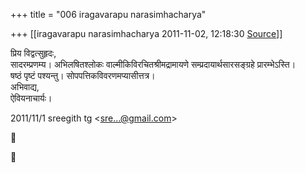+++
title = "006 iragavarapu narasimhacharya"

+++
[[iragavarapu narasimhacharya	2011-11-02, 12:18:30 [Source](https://groups.google.com/g/bvparishat/c/LhOs5t7v59g)]]



प्रिय विद्वत्सुहृदः,  
सादरम्प्रणम्य। अभिलषितश्लोकः वाल्मीकिविरचितश्रीमद्रामायणे सम्प्रदायार्थसारसङ्ग्रहे प्रारम्भेऽस्ति।  
षष्ठं पृष्टं पश्यन्तु। सोपपत्तिकविवरणमप्यासीत्तत्र।  
अभिवाद्य,  
ऐवियनाचार्यः।  
  

2011/11/1 sreegith tg \<[sre...@gmail.com]()\>  





